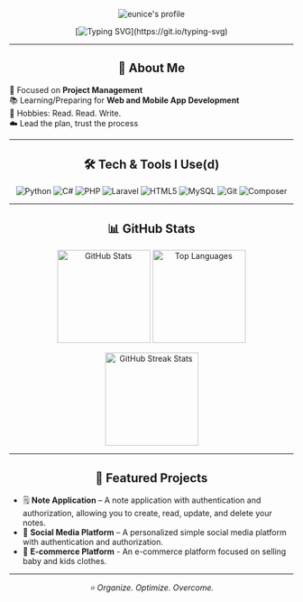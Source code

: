 <div align="center">

![eunice's profile](https://i.pinimg.com/originals/27/14/29/271429a1b1cb41ff1403ed57bd9b1a7d.gif)

[![Typing SVG](https://readme-typing-svg.herokuapp.com?font=Fira+Code&size=24&duration=3000&pause=1000&color=FADADD&center=true&vCenter=true&width=600&lines=Hi%2C+I'm+Eunice+👋;an+aspiring+project+manager;)](https://git.io/typing-svg)

</div>

---

## <div align="center"> 🌷 About Me 
🎯 Focused on **Project Management**  
📚 Learning/Preparing for **Web and Mobile App Development**  
🎨 Hobbies: Read. Read. Write.  
☁️ Lead the plan, trust the process
</div>

---

## <div align="center"> 🛠 Tech & Tools I Use(d) </div>
<div align="center">
  
![Python](https://img.shields.io/badge/Python-3776AB?style=for-the-badge&logo=python&logoColor=white)
![C#](https://img.shields.io/badge/C%23-239120?style=for-the-badge&logo=csharp&logoColor=white)
![PHP](https://img.shields.io/badge/PHP-777BB4?style=for-the-badge&logo=php&logoColor=white)
![Laravel](https://img.shields.io/badge/Laravel-FF2D20?style=for-the-badge&logo=laravel&logoColor=white)
![HTML5](https://img.shields.io/badge/HTML5-E34F26?style=for-the-badge&logo=html5&logoColor=white)
![MySQL](https://img.shields.io/badge/MySQL-005E87?style=for-the-badge&logo=mysql&logoColor=white)
![Git](https://img.shields.io/badge/Git-F05032?style=for-the-badge&logo=git&logoColor=white)
![Composer](https://img.shields.io/badge/Composer-885630?style=for-the-badge&logo=composer&logoColor=white)

</div>

---

## <div align="center"> 📊 GitHub Stats </div>
<p align="center">
  <img src="https://github-readme-stats.vercel.app/api?username=eunice0603&show_icons=true&theme=synthwave" alt="GitHub Stats" height="165">
  <img src="https://github-readme-stats.vercel.app/api/top-langs/?username=eunice0603&layout=compact&theme=synthwave" alt="Top Languages" height="165">
</p>

<p align="center">
  <img src="https://github-readme-streak-stats.herokuapp.com/?user=eunice0603&theme=synthwave" alt="GitHub Streak Stats" height="165">
</p>

---

## <div align="center"> 🌟 Featured Projects </div>
- 🗒 **Note Application** – A note application with authentication and authorization, allowing you to create, read, update, and delete your notes. 
- 📱 **Social Media Platform** – A personalized simple social media platform with authentication and authorization.
- 🛒 **E-commerce Platform** - An e-commerce platform focused on selling baby and kids clothes.

---

<div align="center"> <em>⭐ Organize. Optimize. Overcome. </em> </div>
